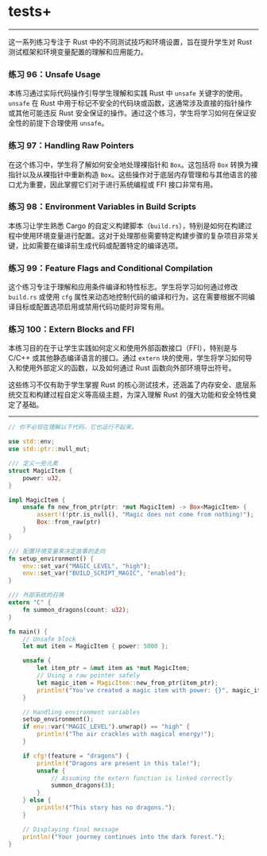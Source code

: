 # tests+

---

这一系列练习专注于 Rust 中的不同测试技巧和环境设置，旨在提升学生对 Rust 测试框架和环境变量配置的理解和应用能力。

### 练习 96：Unsafe Usage

本练习通过实际代码操作引导学生理解和实践 Rust 中 `unsafe` 关键字的使用。`unsafe` 在 Rust 中用于标记不安全的代码块或函数，这通常涉及直接的指针操作或其他可能违反 Rust 安全保证的操作。通过这个练习，学生将学习如何在保证安全性的前提下合理使用 `unsafe`。

### 练习 97：Handling Raw Pointers

在这个练习中，学生将了解如何安全地处理裸指针和 `Box`。这包括将 `Box` 转换为裸指针以及从裸指针中重新构造 `Box`。这些操作对于底层内存管理和与其他语言的接口尤为重要，因此掌握它们对于进行系统编程或 FFI 接口非常有用。

### 练习 98：Environment Variables in Build Scripts

本练习让学生熟悉 Cargo 的自定义构建脚本（`build.rs`），特别是如何在构建过程中使用环境变量进行配置。这对于处理那些需要特定构建步骤的复杂项目非常关键，比如需要在编译前生成代码或配置特定的编译选项。

### 练习 99：Feature Flags and Conditional Compilation

这个练习专注于理解和应用条件编译和特性标志。学生将学习如何通过修改 `build.rs` 或使用 `cfg` 属性来动态地控制代码的编译和行为，这在需要根据不同编译目标或配置选项启用或禁用代码功能时非常有用。

### 练习 100：Extern Blocks and FFI

本练习目的在于让学生实践如何定义和使用外部函数接口（FFI），特别是与 C/C++ 或其他静态编译语言的接口。通过 `extern` 块的使用，学生将学习如何导入和使用外部定义的函数，以及如何通过 Rust 函数向外部环境导出符号。

这些练习不仅有助于学生掌握 Rust 的核心测试技术，还涵盖了内存安全、底层系统交互和构建过程自定义等高级主题，为深入理解 Rust 的强大功能和安全特性奠定了基础。

---

```rust
// 你不必现在理解以下代码，它也运行不起来。

use std::env;
use std::ptr::null_mut;

/// 定义一些元素
struct MagicItem {
    power: u32,
}

impl MagicItem {
    unsafe fn new_from_ptr(ptr: *mut MagicItem) -> Box<MagicItem> {
        assert!(!ptr.is_null(), "Magic does not come from nothing!");
        Box::from_raw(ptr)
    }
}

/// 配置环境变量来决定故事的走向
fn setup_environment() {
    env::set_var("MAGIC_LEVEL", "high");
    env::set_var("BUILD_SCRIPT_MAGIC", "enabled");
}

/// 外部系统的召唤
extern "C" {
    fn summon_dragons(count: u32);
}

fn main() {
    // Unsafe block
    let mut item = MagicItem { power: 5000 };

    unsafe {
        let item_ptr = &mut item as *mut MagicItem;
        // Using a raw pointer safely
        let magic_item = MagicItem::new_from_ptr(item_ptr);
        println!("You've created a magic item with power: {}", magic_item.power);
    }

    // Handling environment variables
    setup_environment();
    if env::var("MAGIC_LEVEL").unwrap() == "high" {
        println!("The air crackles with magical energy!");
    }

    if cfg!(feature = "dragons") {
        println!("Dragons are present in this tale!");
        unsafe {
            // Assuming the extern function is linked correctly
            summon_dragons(3);
        }
    } else {
        println!("This story has no dragons.");
    }

    // Displaying final message
    println!("Your journey continues into the dark forest.");
}
```
